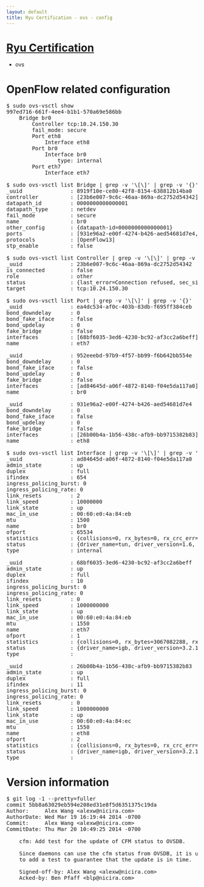 ```yaml
---
layout: default
title: Ryu Certification - ovs - config
---
```

# [Ryu Certification](http://osrg.github.io/ryu/certification.html)
* ovs 

# OpenFlow related configuration
<pre>
$ sudo ovs-vsctl show
997ed716-661f-4ee4-b1b1-570a69e586bb
    Bridge br0
        Controller tcp:10.24.150.30
        fail_mode: secure
        Port eth8
            Interface eth8
        Port br0
            Interface br0
                type: internal
        Port eth7
            Interface eth7

$ sudo ovs-vsctl list Bridge | grep -v '\[\]' | grep -v '{}'
_uuid               : 8919f10e-ce80-42f8-8154-638812b14ba0
controller          : [23b6e007-9c6c-46aa-869a-dc2752d54342]
datapath_id         : 0000000000000001
datapath_type       : netdev
fail_mode           : secure
name                : br0
other_config        : {datapath-id=0000000000000001}
ports               : [931e96a2-e00f-4274-b426-aed54681d7e4, 952eeebd-97b9-4f57-bb99-f6b642bb554e, ea4dc534-af0c-403b-83db-f695ff384ceb]
protocols           : [OpenFlow13]
stp_enable          : false

$ sudo ovs-vsctl list Controller | grep -v '\[\]' | grep -v '{}'
_uuid               : 23b6e007-9c6c-46aa-869a-dc2752d54342
is_connected        : false
role                : other
status              : {last_error=Connection refused, sec_since_connect=382, sec_since_disconnect=0, state=BACKOFF}
target              : tcp:10.24.150.30

$ sudo ovs-vsctl list Port | grep -v '\[\]' | grep -v '{}'
_uuid               : ea4dc534-af0c-403b-83db-f695ff384ceb
bond_downdelay      : 0
bond_fake_iface     : false
bond_updelay        : 0
fake_bridge         : false
interfaces          : [68bf6035-3ed6-4230-bc92-af3cc2a6beff]
name                : eth7

_uuid               : 952eeebd-97b9-4f57-bb99-f6b642bb554e
bond_downdelay      : 0
bond_fake_iface     : false
bond_updelay        : 0
fake_bridge         : false
interfaces          : [ad84645d-a06f-4872-8140-f04e5da117a0]
name                : br0

_uuid               : 931e96a2-e00f-4274-b426-aed54681d7e4
bond_downdelay      : 0
bond_fake_iface     : false
bond_updelay        : 0
fake_bridge         : false
interfaces          : [26b00b4a-1b56-438c-afb9-bb9715382b83]
name                : eth8

$ sudo ovs-vsctl list Interface | grep -v '\[\]' | grep -v '{}'
_uuid               : ad84645d-a06f-4872-8140-f04e5da117a0
admin_state         : up
duplex              : full
ifindex             : 654
ingress_policing_burst: 0
ingress_policing_rate: 0
link_resets         : 2
link_speed          : 10000000
link_state          : up
mac_in_use          : 00:60:e0:4a:84:eb
mtu                 : 1500
name                : br0
ofport              : 65534
statistics          : {collisions=0, rx_bytes=0, rx_crc_err=0, rx_dropped=0, rx_errors=0, rx_frame_err=0, rx_over_err=0, rx_packets=0, tx_bytes=0, tx_dropped=0, tx_errors=0, tx_packets=0}
status              : {driver_name=tun, driver_version=1.6, firmware_version=N/A}
type                : internal

_uuid               : 68bf6035-3ed6-4230-bc92-af3cc2a6beff
admin_state         : up
duplex              : full
ifindex             : 10
ingress_policing_burst: 0
ingress_policing_rate: 0
link_resets         : 0
link_speed          : 1000000000
link_state          : up
mac_in_use          : 00:60:e0:4a:84:eb
mtu                 : 1550
name                : eth7
ofport              : 1
statistics          : {collisions=0, rx_bytes=3067082288, rx_crc_err=0, rx_dropped=0, rx_errors=0, rx_frame_err=0, rx_over_err=0, rx_packets=72673989, tx_bytes=0, tx_dropped=0, tx_errors=0, tx_packets=0}
status              : {driver_name=igb, driver_version=3.2.10-k, firmware_version=3.10-0}
type                : 

_uuid               : 26b00b4a-1b56-438c-afb9-bb9715382b83
admin_state         : up
duplex              : full
ifindex             : 11
ingress_policing_burst: 0
ingress_policing_rate: 0
link_resets         : 0
link_speed          : 1000000000
link_state          : up
mac_in_use          : 00:60:e0:4a:84:ec
mtu                 : 1550
name                : eth8
ofport              : 2
statistics          : {collisions=0, rx_bytes=0, rx_crc_err=0, rx_dropped=0, rx_errors=0, rx_frame_err=0, rx_over_err=0, rx_packets=0, tx_bytes=4836952, tx_dropped=0, tx_errors=0, tx_packets=51576}
status              : {driver_name=igb, driver_version=3.2.10-k, firmware_version=3.10-0}
type                : 
</pre>

# Version information
<pre>
$ git log -1 --pretty=fuller
commit 5bb8a63029eb594e208ed31e8f5d6351375c19da
Author:     Alex Wang &lt;alexw@nicira.com&gt;
AuthorDate: Wed Mar 19 16:19:44 2014 -0700
Commit:     Alex Wang &lt;alexw@nicira.com&gt;
CommitDate: Thu Mar 20 10:49:25 2014 -0700

    cfm: Add test for the update of CFM status to OVSDB.
    
    Since daemons can use the cfm status from OVSDB, it is useful
    to add a test to guarantee that the update is in time.
    
    Signed-off-by: Alex Wang &lt;alexw@nicira.com&gt;
    Acked-by: Ben Pfaff &lt;blp@nicira.com&gt;
</pre>
